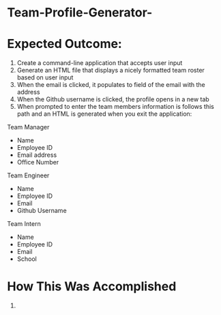 # Team-Profile-Generator-

# Expected Outcome:

1. Create a command-line application that accepts user input
2. Generate an HTML file that displays a nicely formatted team roster based on user input
3. When the email is clicked, it populates to field of the email with the address
4. When the Github username is clicked, the profile opens in a new tab
5. When prompted to enter the team members information is follows this path and an HTML is generated when you exit the application:

Team Manager

- Name
- Employee ID
- Email address
- Office Number

Team Engineer

- Name
- Employee ID
- Email
- Github Username

Team Intern

- Name
- Employee ID
- Email
- School

# How This Was Accomplished

1.
